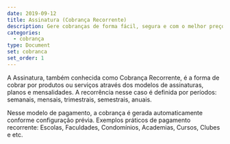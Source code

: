 ```yaml
---
date: 2019-09-12
title: Assinatura (Cobrança Recorrente)
description: Gere cobranças de forma fácil, segura e com o melhor preço do mercado
categories:
  - cobrança
type: Document
set: cobranca
set_order: 1
---
```


A Assinatura, também conhecida como Cobrança Recorrente, é a forma de cobrar por produtos ou serviços através dos modelos de assinaturas, planos e mensalidades. A recorrência nesse caso é definida por períodos: semanais, mensais, trimestrais, semestrais, anuais.

Nesse modelo de pagamento, a cobrança é gerada automaticamente conforme configuração prévia. Exemplos práticos de pagamento recorrente: Escolas, Faculdades, Condomínios, Academias, Cursos, Clubes e etc.
